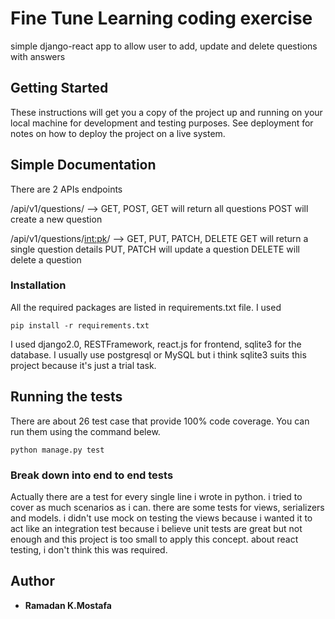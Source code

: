 # Fine Tune Learning coding exercise

simple django-react app to allow user to add, update and delete questions with answers

## Getting Started

These instructions will get you a copy of the project up and running on your local machine for development and testing purposes. See deployment for notes on how to deploy the project on a live system.

## Simple Documentation

There are 2 APIs endpoints

/api/v1/questions/ --> GET, POST,
GET will return all questions
POST will create a new question

/api/v1/questions/<int:pk>/ --> GET, PUT, PATCH, DELETE
GET will return a single question details
PUT, PATCH will update a question
DELETE will delete a question

### Installation

All the required packages are listed in requirements.txt file. I used 

```
pip install -r requirements.txt
```

I used django2.0, RESTFramework, react.js for frontend, sqlite3 for the database. I usually use postgresql or MySQL but i think sqlite3 suits this project because it's just a trial task.

## Running the tests

There are about 26 test case that provide 100% code coverage. You can run them using the command belew.

```
python manage.py test
```

### Break down into end to end tests

Actually there are a test for every single line i wrote in python. i tried to cover as much scenarios as i can.
there are some tests for views, serializers and models. i didn't use mock on testing the views because i wanted it to act like an integration test because i believe unit tests are great but not enough and this project is too small to apply this concept.
about react testing, i don't think this was required.

## Author

* **Ramadan K.Mostafa**